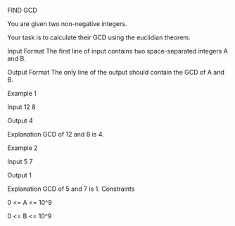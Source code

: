 FIND GCD

You are given two non-negative integers.

Your task is to calculate their GCD using the euclidian theorem.

Input Format
The first line of input contains two space-separated integers A and B.

Output Format
The only line of the output should contain the GCD of A and B.

Example 1

Input
12 8

Output
4

Explanation
GCD of 12 and 8 is 4.

Example 2

Input
5 7

Output
1

Explanation
GCD of 5 and 7 is 1.
Constraints

0 <= A <= 10^9

0 <= B <= 10^9
